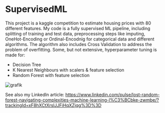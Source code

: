 # SupervisedML
This project is a kaggle competition to estimate housing prices with 80 different features. My code is a fully supervised ML pipeline, including splitting of training and test data, preprocessing steps like imputing, OneHot-Encoding or Ordinal-Encodnig for categorical data and different algorithms. The algorithm also includes Cross Validation to address the problem of overfitting. Some, but not extensive, hyperparameter tuning is made for:
- Decision Tree
- K Nearest Neighbours with scalers & feature selection
- Random Forest with feature selection

![grafik](https://github.com/user-attachments/assets/7afabdee-93d3-4579-9c5f-bd19212df56b)

See also my LinkedIn article:
https://www.linkedin.com/pulse/lost-random-forest-navigating-complexities-machine-learning-l%C3%BCbke-zwmbe/?trackingId=xF8hXCtXrslJJFiHqXZjqg%3D%3D
